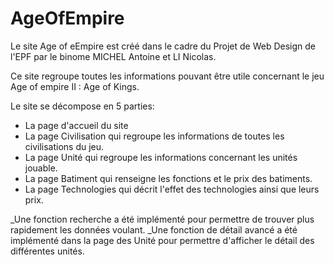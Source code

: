 # AgeOfEmpire

Le site Age of eEmpire est créé dans le cadre du Projet de Web Design de l'EPF par le binome MICHEL Antoine et LI Nicolas.

Ce site regroupe toutes les informations pouvant être utile concernant le jeu Age of empire II : Age of Kings.

Le site se décompose en 5 parties:
- La page d'accueil du site
- La page Civilisation qui regroupe les informations de toutes les civilisations du jeu.
- La page Unité qui regroupe les informations concernant les unités jouable.
- La page Batiment qui renseigne les fonctions et le prix des batiments.
- La page Technologies qui décrit l'effet des technologies ainsi que leurs prix.

_Une fonction recherche a été implémenté pour permettre de trouver plus rapidement les données voulant.
_Une fonction de détail avancé a été implémenté dans la page des Unité pour permettre d'afficher le détail des différentes unités.
